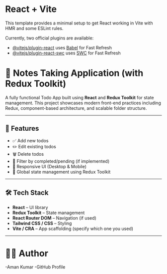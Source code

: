 # React + Vite

This template provides a minimal setup to get React working in Vite with HMR and some ESLint rules.

Currently, two official plugins are available:

- [@vitejs/plugin-react](https://github.com/vitejs/vite-plugin-react/blob/main/packages/plugin-react/README.md) uses [Babel](https://babeljs.io/) for Fast Refresh
- [@vitejs/plugin-react-swc](https://github.com/vitejs/vite-plugin-react-swc) uses [SWC](https://swc.rs/) for Fast Refresh


# 📝 Notes Taking Application (with Redux Toolkit)

A fully functional Todo App built using **React** and **Redux Toolkit** for state management.
This project showcases modern front-end practices including Redux, 
component-based architecture, and scalable folder structure.

---

## 🚀 Features

- ✅ Add new todos
- ✏️ Edit existing todos
- 🗑️ Delete todos
- 📁 Filter by completed/pending (if implemented)
- 🌙 Responsive UI (Desktop & Mobile)
- 🔄 Global state management using Redux Toolkit

---

## 🛠️ Tech Stack

- **React** – UI library
- **Redux Toolkit** – State management
- **React Router DOM** – Navigation (if used)
- **Tailwind CSS / CSS** – Styling
- **Vite / CRA** – App scaffolding (specify which one you used)

---



# 🙋‍♂️ Author
-Aman Kumar
-GitHub Profile
